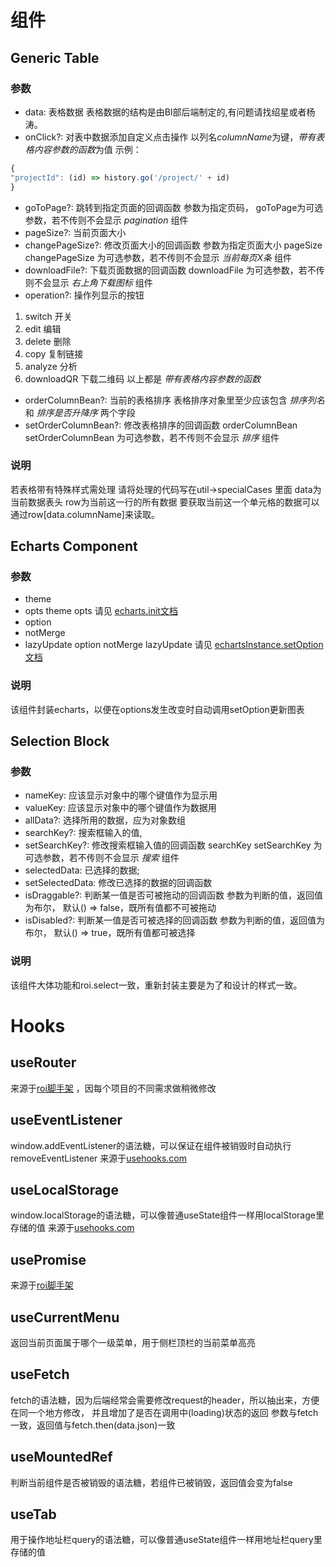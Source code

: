 #	组件
##	Generic Table
### 参数
- data: 表格数据
表格数据的结构是由BI部后端制定的,有问题请找绍星或者杨涛。
- onClick?: 对表中数据添加自定义点击操作
以列名*columnName*为键，*带有表格内容参数的函数*为值
示例： 
``` javascript
{
"projectId": (id) => history.go('/project/' + id)
}
```
- goToPage?: 跳转到指定页面的回调函数
参数为指定页码， goToPage为可选参数，若不传则不会显示 *pagination* 组件
- pageSize?: 当前页面大小
- changePageSize?: 修改页面大小的回调函数
参数为指定页面大小
pageSize changePageSize 为可选参数，若不传则不会显示 *当前每页X条* 组件
- downloadFile?: 下载页面数据的回调函数
downloadFile 为可选参数，若不传则不会显示 *右上角下载图标* 组件
- operation?: 操作列显示的按钮
1. switch 开关
2. edit 编辑
3. delete 删除
4. copy 复制链接
5. analyze 分析
6. downloadQR 下载二维码
以上都是 *带有表格内容参数的函数*
- orderColumnBean?: 当前的表格排序
表格排序对象里至少应该包含 *排序列名* 和 *排序是否升降序* 两个字段
- setOrderColumnBean?: 修改表格排序的回调函数
orderColumnBean setOrderColumnBean 为可选参数，若不传则不会显示 *排序* 组件
### 说明
若表格带有特殊样式需处理 请将处理的代码写在util->specialCases 里面
data为当前数据表头
row为当前这一行的所有数据
要获取当前这一个单元格的数据可以通过row[data.columnName]来读取。

##	Echarts Component
### 参数
- theme
- opts
 theme opts 请见 [echarts.init文档](https://echarts.apache.org/en/api.html#echarts.init)
- option
- notMerge
- lazyUpdate
option notMerge lazyUpdate 请见 [echartsInstance.setOption文档](https://echarts.apache.org/en/api.html#echartsInstance.setOption)

### 说明
该组件封装echarts，以便在options发生改变时自动调用setOption更新图表

##	Selection Block
### 参数
- nameKey: 应该显示对象中的哪个键值作为显示用
- valueKey: 应该显示对象中的哪个键值作为数据用
- allData?: 选择所用的数据，应为对象数组
- searchKey?: 搜索框输入的值,
- setSearchKey?: 修改搜索框输入值的回调函数
searchKey setSearchKey 为可选参数，若不传则不会显示 *搜索* 组件
- selectedData: 已选择的数据;
- setSelectedData: 修改已选择的数据的回调函数
- isDraggable?: 判断某一值是否可被拖动的回调函数
参数为判断的值，返回值为布尔， 默认() => false，既所有值都不可被拖动
- isDisabled?: 判断某一值是否可被选择的回调函数
参数为判断的值，返回值为布尔， 默认() => true，既所有值都可被选择

### 说明
该组件大体功能和roi.select一致，重新封装主要是为了和设计的样式一致。

# Hooks
## useRouter
来源于[roi脚手架](http://gitlab.sys.wanmei.com/html5/wm-webpackCLI-mutilPro/blob/master/src/test/hooks/router/index.jsx) ，因每个项目的不同需求做稍微修改
## useEventListener
window.addEventListener的语法糖，可以保证在组件被销毁时自动执行removeEventListener
来源于[usehooks.com](https://usehooks.com/)
## useLocalStorage
window.localStorage的语法糖，可以像普通useState组件一样用localStorage里存储的值
来源于[usehooks.com](https://usehooks.com/)
## usePromise
来源于[roi脚手架](http://gitlab.sys.wanmei.com/html5/wm-webpackCLI-mutilPro/blob/master/common/hooks/promise.jsx)
## useCurrentMenu
返回当前页面属于哪个一级菜单，用于侧栏顶栏的当前菜单高亮
## useFetch
fetch的语法糖，因为后端经常会需要修改request的header，所以抽出来，方便在同一个地方修改， 并且增加了是否在调用中(loading)状态的返回
参数与fetch一致，返回值与fetch.then(data.json)一致
## useMountedRef
判断当前组件是否被销毁的语法糖，若组件已被销毁，返回值会变为false
## useTab
用于操作地址栏query的语法糖，可以像普通useState组件一样用地址栏query里存储的值
